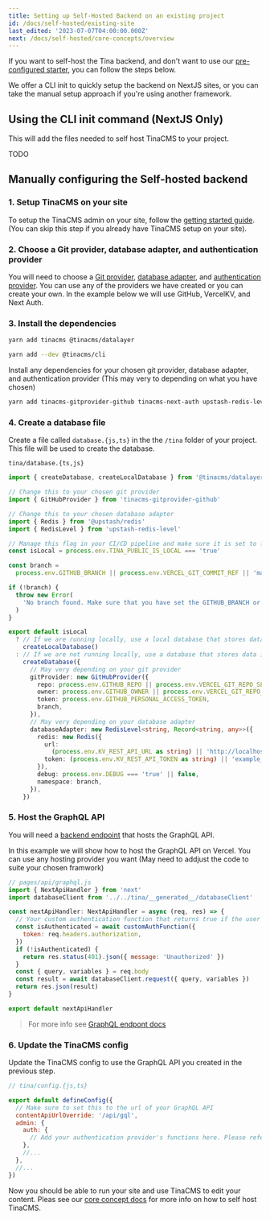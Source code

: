 ```yaml
---
title: Setting up Self-Hosted Backend on an existing project
id: /docs/self-hosted/existing-site
last_edited: '2023-07-07T04:00:00.000Z'
next: /docs/self-hosted/core-concepts/overview
---
```


If you want to self-host the Tina backend, and don't want to use our [pre-configured starter](/docs/self-hosted/starters/nextjs-vercel/), you can follow the steps below.

We offer a CLI init to quickly setup the backend on NextJS sites, or you can take the manual setup approach if you're using another framework.

## Using the CLI init command (NextJS Only)

This will add the files needed to self host TinaCMS to your project.

TODO

## Manually configuring the Self-hosted backend

### 1. Setup TinaCMS on your site

To setup the TinaCMS admin on your site, follow the [getting started guide](/docs/setup-overview/). (You can skip this step if you already have TinaCMS setup on your site).

### 2. Choose a Git provider, database adapter, and authentication provider

You will need to choose a [Git provider](/docs/reference/self-hosted/git-provider/overview/), [database adapter](/docs/reference/self-hosted/database-adapter/overview/), and [authentication provider](/docs/reference/self-hosted/authentication-provider/overview/). You can use any of the providers we have created or you can create your own. In the example below we will use GitHub, VercelKV, and Next Auth.

### 3. Install the dependencies

```bash
yarn add tinacms @tinacms/datalayer
```

```bash
yarn add --dev @tinacms/cli
```

Install any dependencies for your chosen git provider, database adapter, and authentication provider (This may very to depending on what you have chosen)

```bash
yarn add tinacms-gitprovider-github tinacms-next-auth upstash-redis-level @upstash/redis
```

### 4. Create a database file

Create a file called `database.{js,ts}` in the the `/tina` folder of your project. This file will be used to create the database.

`tina/database.{ts,js}`

```ts
import { createDatabase, createLocalDatabase } from '@tinacms/datalayer'

// Change this to your chosen git provider
import { GitHubProvider } from 'tinacms-gitprovider-github'

// Change this to your chosen database adapter
import { Redis } from '@upstash/redis'
import { RedisLevel } from 'upstash-redis-level'

// Manage this flag in your CI/CD pipeline and make sure it is set to false in production
const isLocal = process.env.TINA_PUBLIC_IS_LOCAL === 'true'

const branch =
  process.env.GITHUB_BRANCH || process.env.VERCEL_GIT_COMMIT_REF || 'main'

if (!branch) {
  throw new Error(
    'No branch found. Make sure that you have set the GITHUB_BRANCH or process.env.VERCEL_GIT_COMMIT_REF environment variable.'
  )
}

export default isLocal
  ? // If we are running locally, use a local database that stores data in memory and writes to the locac filesystem on save
    createLocalDatabase()
  : // If we are not running locally, use a database that stores data in redis and Saves data to github
    createDatabase({
      // May very depending on your git provider
      gitProvider: new GitHubProvider({
        repo: process.env.GITHUB_REPO || process.env.VERCEL_GIT_REPO_SLUG,
        owner: process.env.GITHUB_OWNER || process.env.VERCEL_GIT_REPO_OWNER,
        token: process.env.GITHUB_PERSONAL_ACCESS_TOKEN,
        branch,
      }),
      // May very depending on your database adapter
      databaseAdapter: new RedisLevel<string, Record<string, any>>({
        redis: new Redis({
          url:
            (process.env.KV_REST_API_URL as string) || 'http://localhost:8079',
          token: (process.env.KV_REST_API_TOKEN as string) || 'example_token',
        }),
        debug: process.env.DEBUG === 'true' || false,
        namespace: branch,
      }),
    })
```

### 5. Host the GraphQL API

You will need a [backend endpoint](/docs/self-hosted/graphql-endpoint/overview) that hosts the GraphQL API.

In this example we will show how to host the GraphQL API on Vercel. You can use any hosting provider you want (May need to addjust the code to suite your chosen framwork)

```js
// pages/api/graphql.js
import { NextApiHandler } from 'next'
import databaseClient from '../../tina/__generated__/databaseClient'

const nextApiHandler: NextApiHandler = async (req, res) => {
  // Your custom authentication function that returns true if the user is authenticated.
  const isAuthenticated = await customAuthFunction({
    token: req.headers.authorization,
  })
  if (!isAuthenticated) {
    return res.status(401).json({ message: 'Unauthorized' })
  }
  const { query, variables } = req.body
  const result = await databaseClient.request({ query, variables })
  return res.json(result)
}

export default nextApiHandler
```

> For more info see [GraphQL endpont docs](/docs/self-hosted/graphql-endpoint/overview)

### 6. Update the TinaCMS config

Update the TinaCMS config to use the GraphQL API you created in the previous step.

```js
// tina/config.{js,ts}

export default defineConfig({
  // Make sure to set this to the url of your GraphQL API
  contentApiUrlOverride: '/api/gql',
  admin: {
    auth: {
      // Add your authentication provider's functions here. Please refer to the docs for your chosen authentication provider.
    },
    //...
  },
  //...
})
```

Now you should be able to run your site and use TinaCMS to edit your content. Pleas see our [core concept docs](/docs/self-hosted/core-concepts/overview/) for more info on how to self host TinaCMS.
